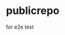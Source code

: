 # publicrepo
for e2e test






















































































































































































































































































































































































































































































































































































































































































































































































































































































































































































































































































































































































































































































































































































































































































































































































































































































































































